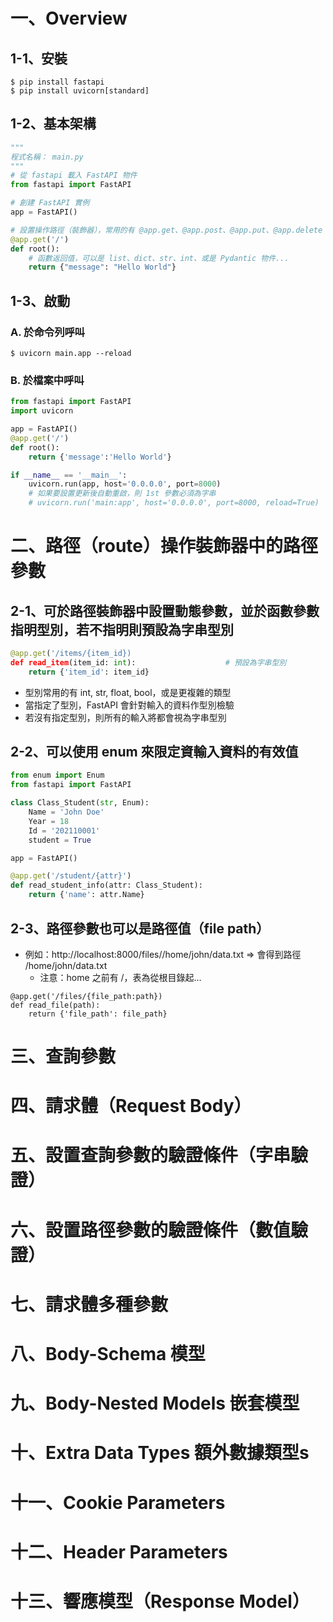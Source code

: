 # 一、Overview
## 1-1、安裝
```
$ pip install fastapi
$ pip install uvicorn[standard]
```
## 1-2、基本架構
```python
"""
程式名稱： main.py
"""
# 從 fastapi 載入 FastAPI 物件
from fastapi import FastAPI

# 創建 FastAPI 實例
app = FastAPI()

# 設置操作路徑（裝飾器），常用的有 @app.get、@app.post、@app.put、@app.delete
@app.get('/')                               
def root():
    # 函數返回值，可以是 list、dict、str、int、或是 Pydantic 物件...
    return {"message": "Hello World"}
```
## 1-3、啟動
### A. 於命令列呼叫
```
$ uvicorn main.app --reload
```
### B. 於檔案中呼叫
```python
from fastapi import FastAPI
import uvicorn

app = FastAPI()
@app.get('/')
def root():
    return {'message':'Hello World'}

if __name__ == '__main__':
    uvicorn.run(app, host='0.0.0.0', port=8000)
    # 如果要設置更新後自動重啟，則 1st 參數必須為字串
    # uvicorn.run('main:app', host='0.0.0.0', port=8000, reload=True)
```

# 二、路徑（route）操作裝飾器中的路徑參數
## 2-1、可於路徑裝飾器中設置動態參數，並於函數參數指明型別，若不指明則預設為字串型別
```python
@app.get('/items/{item_id})
def read_item(item_id: int):                    # 預設為字串型別
    return {'item_id': item_id}
```
- 型別常用的有 int, str, float, bool，或是更複雜的類型
- 當指定了型別，FastAPI 會針對輸入的資料作型別檢驗
- 若沒有指定型別，則所有的輸入將都會視為字串型別
## 2-2、可以使用 enum 來限定資輸入資料的有效值
```python
from enum import Enum
from fastapi import FastAPI

class Class_Student(str, Enum):
    Name = 'John Doe'
    Year = 18
    Id = '202110001'
    student = True

app = FastAPI()

@app.get('/student/{attr}')
def read_student_info(attr: Class_Student):
    return {'name': attr.Name}
```
## 2-3、路徑參數也可以是路徑值（file path）
- 例如：http://localhost:8000/files/$/$home/john/data.txt $\Rightarrow$ 會得到路徑 /home/john/data.txt
  - 注意：home 之前有 /，表為從根目錄起…
```pthon
@app.get('/files/{file_path:path})
def read_file(path):
    return {'file_path': file_path}
```

# 三、查詢參數

# 四、請求體（Request Body）

# 五、設置查詢參數的驗證條件（字串驗證）

# 六、設置路徑參數的驗證條件（數值驗證）

# 七、請求體多種參數

# 八、Body-Schema 模型

# 九、Body-Nested Models 嵌套模型

# 十、Extra Data Types 額外數據類型s

# 十一、Cookie Parameters

# 十二、Header Parameters

# 十三、響應模型（Response Model）
